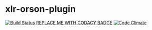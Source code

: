 # xlr-orson-plugin

[![Build Status](https://travis-ci.org/xebialabs-community/xlr-orson-plugin.svg?branch=master)](https://travis-ci.org/xebialabs-community/xlr-orson-plugin)
[REPLACE ME WITH CODACY BADGE](https://www.codacy.com)
[![Code Climate](https://codeclimate.com/github/xebialabs-community/xlr-orson-plugin/badges/gpa.svg)](https://codeclimate.com/github/xebialabs-community/xlr-orson-plugin)
